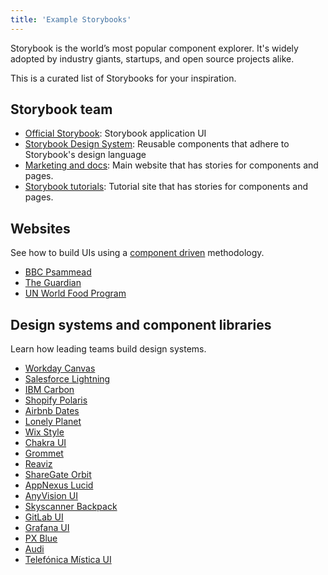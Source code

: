 ```yaml
---
title: 'Example Storybooks'
---
```


Storybook is the world’s most popular component explorer. It's widely adopted by industry giants, startups, and open source projects alike.

This is a curated list of Storybooks for your inspiration.

## Storybook team

- [Official Storybook](https://next--storybookjs.netlify.app/official-storybook/): Storybook application UI
- [Storybook Design System](https://master--5ccbc373887ca40020446347.chromatic.com/): Reusable components that adhere to Storybook's design language
- [Marketing and docs](https://master--5be26744d2f6250024a9117d.chromatic.com/): Main website that has stories for components and pages.
- [Storybook tutorials](https://master--5cf841a3f3e3d200208ffc74.chromatic.com/): Tutorial site that has stories for components and pages.

## Websites

See how to build UIs using a [component driven](https://www.componentdriven.org/) methodology.

- [BBC Psammead](https://bbc.github.io/psammead/?path=/story/components-brand--without-brand-link)
- [The Guardian](https://master--5dfcbf3012392c0020e7140b.chromatic.com)
- [UN World Food Program](https://uikit.wfp.org/)

<!--

NOTE for contributors: This is a curated list. Here's what qualifies:
- Website or app Storybook that illustrates how to build UIs from small components to pages
- Used in production by a medium/large company or large open source community
- Must be developed actively

-->

## Design systems and component libraries

Learn how leading teams build design systems.

- [Workday Canvas](https://workday.github.io/canvas-kit/?path=/story/welcome-getting-started--page)
- [Salesforce Lightning](http://design-system-react-components.herokuapp.com/?path=/story/sldsaccordion--base)
- [IBM Carbon](https://react.carbondesignsystem.com/?path=/story/accordion--accordion)
- [Shopify Polaris](https://main--5d559397bae39100201eedc1.chromatic.com)
- [Airbnb Dates](http://airbnb.io/react-dates/?path=/story/daterangepicker-drp--default)
- [Lonely Planet](http://lonelyplanet.github.io/backpack-ui/?path=/story/styles--design-tokens)
- [Wix Style](https://www.wix.com/pages/wix-style-react/?path=/story/*)
- [Chakra UI](https://chakra-ui.netlify.app/?path=/story/*)
- [Grommet](https://storybook.grommet.io/?path=/story/all--all)
- [Reaviz](https://reaviz.io/?path=/story/docs-intro--page)
- [ShareGate Orbit](https://orbit.sharegate.design)
- [AppNexus Lucid](https://appnexus.github.io/lucid/?path=/docs/documentation-introduction--introduction)
- [AnyVision UI](http://storybook.anyvision.co/)
- [Skyscanner Backpack](https://backpack.github.io/storybook/)
- [GitLab UI](https://gitlab-org.gitlab.io/gitlab-ui)
- [Grafana UI](https://developers.grafana.com/ui/latest/index.html)
- [PX Blue](https://pxblue-components.github.io/)
- [Audi](https://react.ui.audi/)
- [Telefónica Mística UI](https://mistica-web.vercel.app/?path=/story/welcome-welcome--mistica)

<!--

NOTE for contributors: This is a curated list. Here's what qualifies:
- Design system or component library
- Used in production by a medium/large company or large open source community (Grommet, Chakra)
- Must have greater than 20+ contributors OR 1k+ GitHub stars OR show exceptional use of SB features

-->
